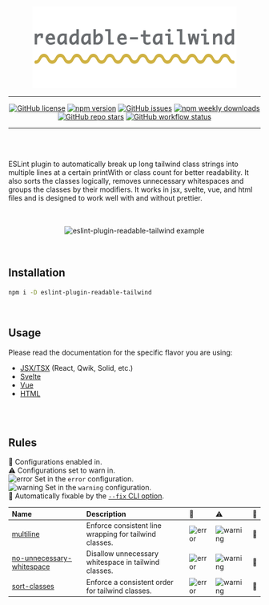 <div align="center">
  <picture>
    <source media="(prefers-color-scheme: dark)" srcset="./assets/eslint-plugin-readable-tailwind-logo-dark.svg">
    <source media="(prefers-color-scheme: light)" srcset="./assets/eslint-plugin-readable-tailwind-logo-light.svg">
    <img alt="eslint-plugin-readable-tailwind logo" src="./assets/eslint-plugin-readable-tailwind-logo.svg">
  </picture>
</div>

---

<div align="center">

  [![GitHub license](https://img.shields.io/github/license/schoero/eslint-plugin-readable-tailwind?style=flat-square&labelColor=454c5c&color=00AD51)](https://github.com/schoero/eslint-plugin-readable-tailwind/blob/main/LICENSE)
  [![npm version](https://img.shields.io/npm/v/eslint-plugin-readable-tailwind?style=flat-square&labelColor=454c5c&color=00AD51)](https://www.npmjs.com/package/eslint-plugin-readable-tailwind?activeTab=versions)
  [![GitHub issues](https://img.shields.io/github/issues/schoero/eslint-plugin-readable-tailwind?style=flat-square&labelColor=454c5c&color=00AD51)](https://github.com/schoero/eslint-plugin-readable-tailwind/issues)
  [![npm weekly downloads](https://img.shields.io/npm/dw/eslint-plugin-readable-tailwind?style=flat-square&labelColor=454c5c&color=00AD51)](https://www.npmjs.com/package/eslint-plugin-readable-tailwind?activeTab=readme)
  [![GitHub repo stars](https://img.shields.io/github/stars/schoero/eslint-plugin-readable-tailwind?style=flat-square&labelColor=454c5c&color=00AD51)](https://github.com/schoero/eslint-plugin-readable-tailwind/stargazers)
  [![GitHub workflow status](https://img.shields.io/github/actions/workflow/status/schoero/eslint-plugin-readable-tailwind/ci.yml?event=push&style=flat-square&labelColor=454c5c&color=00AD51)](https://github.com/schoero/eslint-plugin-readable-tailwind/actions?query=workflow%3ACI)

</div>

---

<br/>
<br/>

ESLint plugin to automatically break up long tailwind class strings into multiple lines at a certain printWith or class count for better readability.
It also sorts the classes logically, removes unnecessary whitespaces and groups the classes by their modifiers.
It works in jsx, svelte, vue, and html files and is designed to work well with and without prettier.

<br/>
<br/>

<div align="center">
  <img alt="eslint-plugin-readable-tailwind example" width="640px" src="https://raw.githubusercontent.com/schoero/eslint-plugin-readable-tailwind/main/assets/eslint-plugin-readable-tailwind-example.png">
</div>

<br/>
<br/>

## Installation

```sh
npm i -D eslint-plugin-readable-tailwind
```

<br/>

## Usage

Please read the documentation for the specific flavor you are using:

- [JSX/TSX](docs/parsers/jsx.md) (React, Qwik, Solid, etc.)
- [Svelte](docs/parsers/svelte.md)
- [Vue](docs/parsers/vue.md)
- [HTML](docs/parsers/html.md)

<br/>
<br/>

## Rules

<!-- begin auto-generated rules list -->

💼 Configurations enabled in.\
⚠️ Configurations set to warn in.\
![error](https://github.com/schoero/eslint-plugin-readable-tailwind/blob/main/assets/checkmark-error.svg) Set in the `error` configuration.\
![warning](https://github.com/schoero/eslint-plugin-readable-tailwind/blob/main/assets/checkmark-warning.svg) Set in the `warning` configuration.\
🔧 Automatically fixable by the [`--fix` CLI option](https://eslint.org/docs/user-guide/command-line-interface#--fix).

| Name                                                                 | Description                                            | 💼                                                                                                        | ⚠️                                                                                                            | 🔧 |
| :------------------------------------------------------------------- | :----------------------------------------------------- | :-------------------------------------------------------------------------------------------------------- | :------------------------------------------------------------------------------------------------------------ | :- |
| [multiline](docs/rules/multiline.md)                                 | Enforce consistent line wrapping for tailwind classes. | ![error](https://github.com/schoero/eslint-plugin-readable-tailwind/blob/main/assets/checkmark-error.svg) | ![warning](https://github.com/schoero/eslint-plugin-readable-tailwind/blob/main/assets/checkmark-warning.svg) | 🔧 |
| [no-unnecessary-whitespace](docs/rules/no-unnecessary-whitespace.md) | Disallow unnecessary whitespace in tailwind classes.   | ![error](https://github.com/schoero/eslint-plugin-readable-tailwind/blob/main/assets/checkmark-error.svg) | ![warning](https://github.com/schoero/eslint-plugin-readable-tailwind/blob/main/assets/checkmark-warning.svg) | 🔧 |
| [sort-classes](docs/rules/sort-classes.md)                           | Enforce a consistent order for tailwind classes.       | ![error](https://github.com/schoero/eslint-plugin-readable-tailwind/blob/main/assets/checkmark-error.svg) | ![warning](https://github.com/schoero/eslint-plugin-readable-tailwind/blob/main/assets/checkmark-warning.svg) | 🔧 |

<!-- end auto-generated rules list -->
